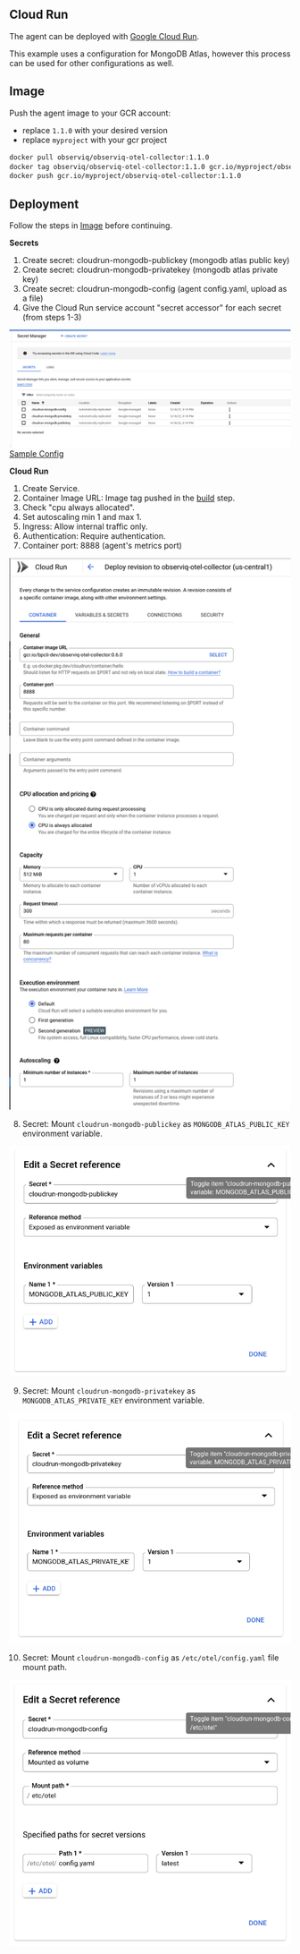 ## Cloud Run

The agent can be deployed with [Google Cloud Run](https://cloud.google.com/run).

This example uses a configuration for MongoDB Atlas, however this process can be used
for other configurations as well.

## Image

Push the agent image to your GCR account:
- replace `1.1.0` with your desired version
- replace `myproject` with your gcr project

```bash
docker pull observiq/observiq-otel-collector:1.1.0
docker tag observiq/observiq-otel-collector:1.1.0 gcr.io/myproject/observiq-otel-collector:1.1.0
docker push gcr.io/myproject/observiq-otel-collector:1.1.0
```

## Deployment

Follow the steps in [Image](./google-cloud-run.md#image) before continuing.

**Secrets**

1. Create secret: cloudrun-mongodb-publickey (mongodb atlas public key)
2. Create secret: cloudrun-mongodb-privatekey (mongodb atlas private key)
3. Create secret: cloudrun-mongodb-config  (agent config.yaml, upload as a file)
4. Give the Cloud Run service account "secret accessor" for each secret (from steps 1-3)

![Secrets](assets/secrets.png)
[Sample Config](assets/config.example.yaml)

**Cloud Run**

1. Create Service.
2. Container Image URL: Image tag pushed in the [build](README.md#build) step.
3. Check "cpu always allocated".
4. Set autoscaling min 1 and max 1.
5. Ingress: Allow internal traffic only.
6. Authentication: Require authentication.
7. Container port: 8888 (agent's metrics port)

![General Config](assets/general_config.png)

8. Secret: Mount `cloudrun-mongodb-publickey` as `MONGODB_ATLAS_PUBLIC_KEY` environment variable.

![Public Key Mount](assets/public_key_mount.png)

9. Secret: Mount `cloudrun-mongodb-privatekey` as `MONGODB_ATLAS_PRIVATE_KEY` environment variable.

![Private Key Mount](assets/private_key_mount.png)

10. Secret: Mount `cloudrun-mongodb-config` as `/etc/otel/config.yaml` file mount path.

![Config Mount](assets/config_mount.png)

